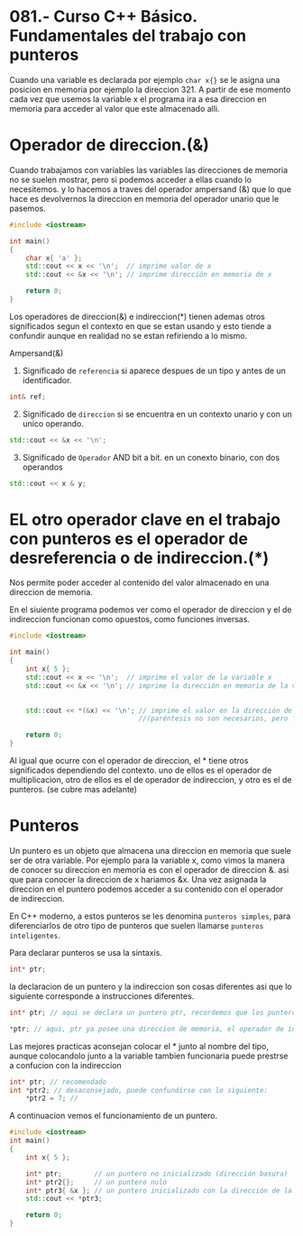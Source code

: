 081.- Curso C++ Básico. Fundamentales del trabajo con punteros
===

Cuando una variable es declarada por ejemplo `char x{}` se le asigna una posicion en memoria por ejemplo la direccion 321.
A partir de ese momento cada vez que usemos la variable x el programa ira a esa direccion en memoria para acceder al valor que este almacenado alli.



Operador de direccion.(&)
======
Cuando trabajamos con variables las variables las direcciones de memoria no se suelen mostrar, pero si podemos acceder a ellas cuando lo necesitemos. y lo hacemos a traves del operador ampersand (&) que lo que hace es devolvernos la direccion en memoria del operador unario que le pasemos.

```cpp
#include <iostream>

int main()
{
    char x{ 'a' };    
    std::cout << x << '\n';  // imprime valor de x
    std::cout << &x << '\n'; // imprime dirección en memoria de x

    return 0;
}

```

Los operadores de direccion(&) e indireccion(\*) tienen ademas otros significados segun el contexto en que se estan usando y esto tiende a confundir aunque en realidad no se estan refiriendo a lo mismo.

Ampersand(&)
1) Significado de `referencia` si aparece despues de un tipo y antes de un identificador.
```cpp
int& ref;
```

2) Significado de `direccion` si se encuentra en un contexto unario y con un unico operando.
```cpp
std::cout << &x << '\n';    
```

3) Significado de `Operador` AND bit a bit. en un conexto binario, con dos operandos
```cpp
std::cout << x & y;
```


EL otro operador clave en el trabajo con punteros es el operador de desreferencia o de indireccion.(\*)
===

Nos permite poder acceder al contenido del valor almacenado en una direccion de memoria.


En el siuiente programa podemos ver como el operador de direccion y el de indireccion funcionan como opuestos, como funciones inversas.
```cpp
#include <iostream>

int main()
{
    int x{ 5 };
    std::cout << x << '\n';  // imprime el valor de la variable x
    std::cout << &x << '\n'; // imprime la dirección en memoria de la variable x
    

    std::cout << *(&x) << '\n'; // imprime el valor en la dirección de memoria de la variable x 
                                //(paréntesis no son necesarios, pero facilitan la lectura)

    return 0;
}
```

Al igual que ocurre con el operador de direccion, el * tiene otros significados dependiendo del contexto. uno de ellos es el operador de multiplicacion, otro de ellos es el de operador de indireccion, y otro es el de punteros. (se cubre mas adelante)



Punteros
===
Un puntero es un objeto que almacena una direccion en memoria que suele ser de otra variable.
Por ejemplo para la variable x, como vimos la manera de conocer su direccion en memoria es con el operador de direccion &. asi que para conocer la direccion de x hariamos &x.
Una vez asignada la direccion en el puntero podemos acceder a su contenido con el operador de indireccion.

En C++ moderno, a estos punteros se les denomina `punteros simples`, para diferenciarlos de otro tipo de punteros que suelen llamarse `punteros inteligentes`.

Para declarar punteros se usa la sintaxis.
```cpp
int* ptr; 
```

la declaracion de un puntero y la indireccion son cosas diferentes asi que lo siguiente corresponde a instrucciones diferentes.
```cpp
int* ptr; // aqui se declara un puntero ptr, recordemos que los punteros tienen asignadas direcciones de memoria.

*ptr; // aqui, ptr ya posee una direccion de memoria, el operador de indireccion * me devuelve el contenido que se encuentra en esa direccion.
```

Las mejores practicas aconsejan colocar el * junto al nombre del tipo, aunque colocandolo junto a la variable tambien funcionaria puede prestrse a confucion con la indireccion
```cpp
int* ptr; // recomendado
int *ptr2; // desaconsejado, puede confundirse con lo siguiente:
    *ptr2 = 7; // 
```

A continuacion vemos el funcionamiento de un puntero.
```cpp
#include <iostream>
int main()
{
    int x{ 5 };

    int* ptr;        // un puntero no inicializado (dirección basura)
    int* ptr2{};     // un puntero nulo 
    int* ptr3{ &x }; // un puntero inicializado con la dirección de la variable x
    std::cout << *ptr3;

    return 0;
}
```